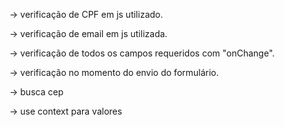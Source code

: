 -> verificação de CPF em js utilizado.

-> verificação de email em js utilizada.

-> verificação de todos os campos requeridos com "onChange".

-> verificação no momento do envio do formulário.

-> busca cep

-> use context para valores
